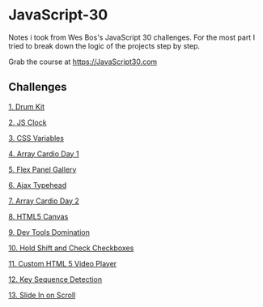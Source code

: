 # JavaScript-30
Notes i took from Wes Bos's JavaScript 30 challenges. 
For the most part I tried to break down the logic of the projects step by step.

Grab the course at https://JavaScript30.com



## Challenges 
[1. Drum Kit](https://github.com/Iambizi/JavaScript-30/tree/master/01%20JavaScript%20Drum%20kit#javascript-drum-kit)

[2. JS Clock](https://github.com/Iambizi/JavaScript-30/tree/master/02%20JS%20Clock)

[3. CSS Variables](https://github.com/Iambizi/JavaScript-30/tree/master/03%20CSS%20Variables#css-variables)

[4. Array Cardio Day 1](https://github.com/Iambizi/JavaScript-30/tree/master/04%20Array%20Cardio%20Day%201)

[5. Flex Panel Gallery](https://github.com/Iambizi/JavaScript-30/tree/master/05%20Flex%20Panel%20Gallery#flex-panel-gallery)

[6. Ajax Typehead](https://github.com/Iambizi/JavaScript-30/tree/master/06%20Ajax%20Type%20Ahead#ajax-type-ahead)

[7. Array Cardio Day 2](https://github.com/Iambizi/JavaScript-30/tree/master/07%20Array%20Cardio%20Day%202)

[8. HTML5 Canvas](https://github.com/Iambizi/JavaScript-30/tree/master/08%20HTML5%20Canvas#html-5-canvas)

[9. Dev Tools Domination](https://github.com/Iambizi/JavaScript-30/tree/master/09%2014%20Must%20Know%20Dev%20Tools%20Tricks#14-must-know-dev-tool-tricks)

[10. Hold Shift and Check Checkboxes](https://github.com/Iambizi/JavaScript-30/tree/master/10%20Hold%20Shift%20and%20Check%20Checkboxes)

[11. Custom HTML 5 Video Player](https://github.com/Iambizi/JavaScript-30/tree/master/11%20Custom%20HTML%205%20Video%20Player)

[12. Key Sequence Detection](https://github.com/Iambizi/JavaScript-30/tree/master/12%20Key%20Sequence%20Detection)

[13. Slide In on Scroll](https://github.com/Iambizi/JavaScript-30/tree/master/13%20Slide%20In%20on%20Scroll)

